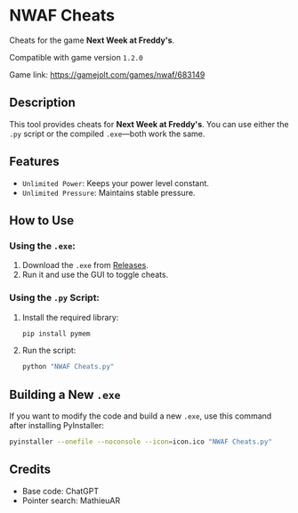# NWAF Cheats

Cheats for the game **Next Week at Freddy's**.

Compatible with game version `1.2.0`

Game link: https://gamejolt.com/games/nwaf/683149

## Description
This tool provides cheats for **Next Week at Freddy's**. You can use either the `.py` script or the compiled `.exe`—both work the same.

## Features
- `Unlimited Power`: Keeps your power level constant.
- `Unlimited Pressure`: Maintains stable pressure.

## How to Use
### Using the `.exe`:
1. Download the `.exe` from [Releases](#).
2. Run it and use the GUI to toggle cheats.

### Using the `.py` Script:
1. Install the required library:
   ```bash
   pip install pymem
   ```
2. Run the script:
   ```bash
   python "NWAF Cheats.py"
   ```

## Building a New `.exe`
If you want to modify the code and build a new `.exe`, use this command after installing PyInstaller:
```bash
pyinstaller --onefile --noconsole --icon=icon.ico "NWAF Cheats.py"
```

## Credits
- Base code: ChatGPT
- Pointer search: MathieuAR